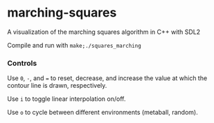 # marching-squares
A visualization of the marching squares algorithm in C++ with SDL2

Compile and run with ```make;./squares_marching```

### Controls

Use ```0```, ```-```, and ```=``` to reset, decrease, and increase the value at which the contour line is drawn, respectively.

Use ```i``` to toggle linear interpolation on/off.

Use ```o``` to cycle between different environments (metaball, random).

